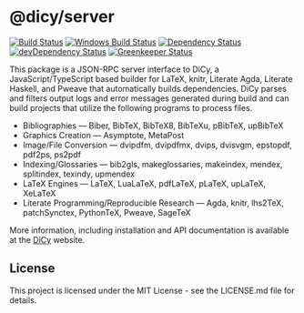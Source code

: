 # @dicy/server

[![Build Status][travis svg]][travis]
[![Windows Build Status][appveyor svg]][appveyor]
[![Dependency Status][dependency svg]][dependency]
[![devDependency Status][devdependency svg]][devdependency]
[![Greenkeeper Status][greenkeeper svg]][greenkeeper]

This package is a JSON-RPC server interface to DiCy, a JavaScript/TypeScript
based builder for LaTeX, knitr, Literate Agda, Literate Haskell, and Pweave that
automatically builds dependencies. DiCy parses and filters output logs and error
messages generated during build and can build projects that utilize the
following programs to process files.

-   Bibliographies — Biber, BibTeX, BibTeX8, BibTeXu, pBibTeX, upBibTeX
-   Graphics Creation — Asymptote, MetaPost
-   Image/File Conversion — dvipdfm, dvipdfmx, dvips, dvisvgm, epstopdf, pdf2ps,
    ps2pdf
-   Indexing/Glossaries — bib2gls, makeglossaries, makeindex, mendex,
    splitindex, texindy, upmendex
-   LaTeX Engines — LaTeX, LuaLaTeX, pdfLaTeX, pLaTeX, upLaTeX, XeLaTeX
-   Literate Programming/Reproducible Research — Agda, knitr, lhs2TeX,
    patchSynctex, PythonTeX, Pweave, SageTeX

More information, including installation and API documentation is available at
the [DiCy][] website.

## License

This project is licensed under the MIT License - see the LICENSE.md file for
details.

[appveyor svg]: https://ci.appveyor.com/api/projects/status/s3unjr8c90bhcd99?svg=true

[appveyor]: https://ci.appveyor.com/project/yitzchak/dicy/branch/master

[dependency svg]: https://david-dm.org/yitzchak/dicy.svg?path=packages%2Fserver

[dependency]: https://david-dm.org/yitzchak/dicy?path=packages%2Fserver

[devdependency svg]: https://david-dm.org/yitzchak/dicy/dev-status.svg?path=packages%2Fserver

[devdependency]: https://david-dm.org/yitzchak/dicy?type=dev&path=packages%2Fserver

[dicy]: https://yitzchak.github.io/dicy/

[greenkeeper svg]: https://badges.greenkeeper.io/yitzchak/dicy.svg

[greenkeeper]: https://greenkeeper.io/

[travis svg]: https://travis-ci.org/yitzchak/dicy.svg?branch=master

[travis]: https://travis-ci.org/yitzchak/dicy
